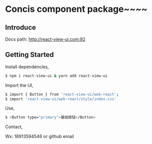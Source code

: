# Concis component package~~~~

## Introduce 

Docs path: <a href="http://react-view-ui.com:92">http://react-view-ui.com:92</a>

## Getting Started

Install dependencies,

```bash
$ npm i react-view-ui & yarn add react-view-ui
```

Import the UI,

```bash
$ import { Button } from 'react-view-ui/web-react';
$ import 'react-view-ui/web-react/style/index.css'
```

Use,

```bash
$ <Button type="primary">基础按钮</Button>
```

Contact,

Wx: 18913594546 or github email
